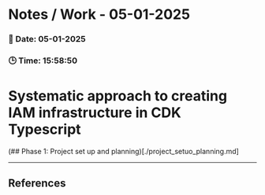 
# Notes / Work - 05-01-2025

### 📅 Date: 05-01-2025
### 🕒 Time: 15:58:50

# Systematic approach to creating IAM infrastructure in CDK Typescript  

(## Phase 1: Project set up and planning)[./project_setuo_planning.md]




---

## References

